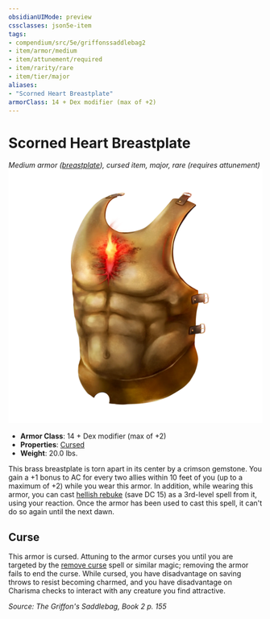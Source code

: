 ```yaml
---
obsidianUIMode: preview
cssclasses: json5e-item
tags:
- compendium/src/5e/griffonssaddlebag2
- item/armor/medium
- item/attunement/required
- item/rarity/rare
- item/tier/major
aliases: 
- "Scorned Heart Breastplate"
armorClass: 14 + Dex modifier (max of +2)
---
```

# Scorned Heart Breastplate
*Medium armor ([breastplate](compendium/items/breastplate.md)), cursed item, major, rare (requires attunement)*  
![](https://raw.githubusercontent.com/TheGiddyLimit/homebrew-img/main/img/GriffonsSaddlebag2/Items/Scorned-Heart-Breastplate.webp#right)  

- **Armor Class**: 14 + Dex modifier (max of +2)
- **Properties**: [Cursed](/compendium/rules/item-properties.md#Cursed%20Items)
- **Weight**: 20.0 lbs.

This brass breastplate is torn apart in its center by a crimson gemstone. You gain a +1 bonus to AC for every two allies within 10 feet of you (up to a maximum of +2) while you wear this armor. In addition, while wearing this armor, you can cast [hellish rebuke](compendium/spells/hellish-rebuke.md) (save DC 15) as a 3rd-level spell from it, using your reaction. Once the armor has been used to cast this spell, it can't do so again until the next dawn.

## Curse

This armor is cursed. Attuning to the armor curses you until you are targeted by the [remove curse](compendium/spells/remove-curse.md) spell or similar magic; removing the armor fails to end the curse. While cursed, you have disadvantage on saving throws to resist becoming charmed, and you have disadvantage on Charisma checks to interact with any creature you find attractive.

*Source: The Griffon's Saddlebag, Book 2 p. 155*